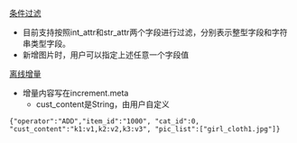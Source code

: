 
[条件过滤](https://help.aliyun.com/document_detail/74416.html)
- 目前支持按照int_attr和str_attr两个字段进行过滤，分别表示整型字段和字符串类型字段。
- 新增图片时，用户可以指定上述任意一个字段值

[离线增量](https://help.aliyun.com/document_detail/66580.html)
- 增量内容写在increment.meta
  * cust_content是String，由用户自定义
```
{"operator":"ADD","item_id":"1000", "cat_id":0, "cust_content":"k1:v1,k2:v2,k3:v3", "pic_list":["girl_cloth1.jpg"]}
```
